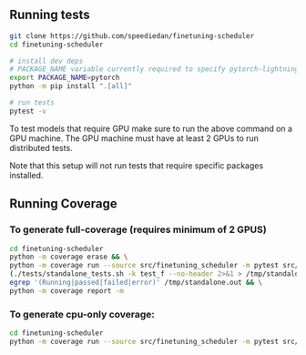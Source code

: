 ## Running tests

```bash
git clone https://github.com/speediedan/finetuning-scheduler
cd finetuning-scheduler

# install dev deps
# PACKAGE_NAME variable currently required to specify pytorch-lightning dev package dep (as of lightning 1.8.0)
export PACKAGE_NAME=pytorch
python -m pip install ".[all]"

# run tests
pytest -v
```

To test models that require GPU make sure to run the above command on a GPU machine.
The GPU machine must have at least 2 GPUs to run distributed tests.

Note that this setup will not run tests that require specific packages installed.

## Running Coverage

### To generate full-coverage (requires minimum of 2 GPUS)

```bash
cd finetuning-scheduler
python -m coverage erase && \
python -m coverage run --source src/finetuning_scheduler -m pytest src/finetuning_scheduler tests -v && \
(./tests/standalone_tests.sh -k test_f --no-header 2>&1 > /tmp/standalone.out) > /dev/null && \
egrep '(Running|passed|failed|error)' /tmp/standalone.out && \
python -m coverage report -m
```

### To generate cpu-only coverage:

```bash
cd finetuning-scheduler
python -m coverage run --source src/finetuning_scheduler -m pytest src/finetuning_scheduler tests -v
```
